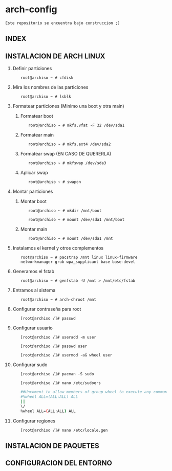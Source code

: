 # arch-config

```Este repositorio se encuentra bajo construccion ;)```

## INDEX

## INSTALACION DE ARCH LINUX
<ol>
<li>Definir particiones</li>
<ol>

```root@archiso ~ # cfdisk```
</ol>
<li>Mira los nombres de las particiones</li>
<ol>

```root@archiso ~ # lsblk```
</ol>
<li>Formatear particiones (Minimo una boot y otra main)</li>
<ol>
<li>Formatear boot</li>
<ol>

```root@archiso ~ # mkfs.vfat -F 32 /dev/sda1```
</ol>
<li>Formatear main</li>
<ol>

```root@archiso ~ # mkfs.ext4 /dev/sda2```
</ol>
<li>Formatear swap (EN CASO DE QUERERLA)</li>
<ol>

```root@archiso ~ # mkfswap /dev/sda3```
</ol>
<li>Aplicar swap</li>
<ol>

```root@archiso ~ # swapon```
</ol>
</ol>
<li> Montar particiones</li>
<ol>
<li> Montar boot</li>
<ol>

```root@archiso ~ # mkdir /mnt/boot```

```root@archiso ~ # mount /dev/sda1 /mnt/boot```
</ol>
<li> Montar main</li>
<ol>

```root@archiso ~ # mount /dev/sda1 /mnt```
</ol>
</ol>
<li>Instalamos el kernel y otros complementos</li>
<ol>

```root@archiso ~ # pacstrap /mnt linux linux-firmware networkmanager grub wpa_supplicant base base-devel ```
</ol>
<li>Generamos el fstab</li>
<ol>

```root@archiso ~ # genfstab -U /mnt > /mnt/etc/fstab```
</ol>
<li>Entramos al sistema</li>
<ol>

```root@archiso ~ # arch-chroot /mnt```
</ol>
<li>Configurar contraseña para root</li>
<ol>

```[root@archiso /]# passwd```
</ol>
<li>Configurar usuario</li>
<ol>

```[root@archiso /]# useradd -m user```

```[root@archiso /]# passwd user```

```[root@archiso /]# usermod -aG wheel user```
</ol>
<li>Configurar sudo</li>
<ol>

```[root@archiso /]# pacman -S sudo```

```[root@archiso /]# nano /etc/sudoers```

```BASH
##Uncoment to allow members of group wheel to execute any command
#%wheel ALL=(ALL:ALL) ALL
||
\/
%wheel ALL=(ALL:ALL) ALL
```
</ol>
<li>Configurar regiones</li>
<ol>

```[root@archiso /]# nano /etc/locale.gen```
</ol>
</ol>


## INSTALACION DE PAQUETES

## CONFIGURACION DEL ENTORNO
